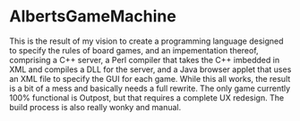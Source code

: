# AlbertsGameMachine
This is the result of my vision to create a programming language designed to specify the rules of board games, and an impementation thereof, comprising a C++ server, a Perl compiler that takes the C++ imbedded in XML and compiles a DLL for the server, and a Java browser applet that uses an XML file to specify the GUI for each game.    While this all works, the result is a bit of a mess and basically needs a full rewrite.  The only game currently 100% functional is Outpost, but that requires a complete UX redesign.   The build process is also really wonky and manual.
